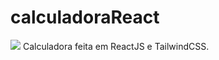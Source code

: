 # calculadoraReact
<img src="https://user-images.githubusercontent.com/76184413/220052827-c3a11024-e658-490b-ab62-161d0a42acc6.png" />
Calculadora feita em ReactJS e TailwindCSS.
